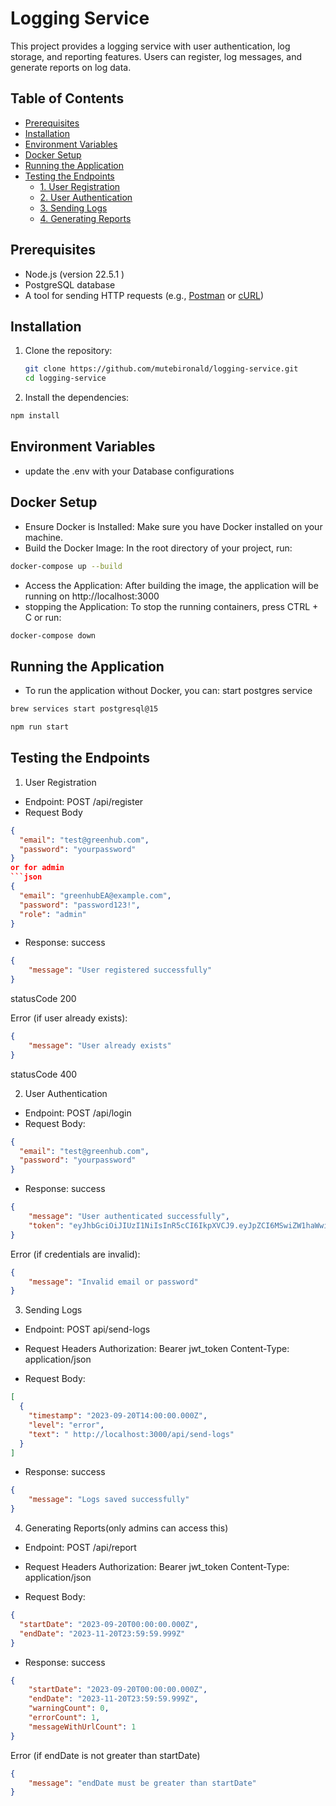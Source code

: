 # Logging Service

This project provides a logging service with user authentication, log storage, and reporting features. Users can register, log messages, and generate reports on log data.

## Table of Contents

- [Prerequisites](#prerequisites)
- [Installation](#installation)
- [Environment Variables](#environment-variables)
- [Docker Setup](#docker-setup)
- [Running the Application](#running-the-application)
- [Testing the Endpoints](#testing-the-endpoints)
  - [1. User Registration](#1-user-registration)
  - [2. User Authentication](#2-user-authentication)
  - [3. Sending Logs](#3-sending-logs)
  - [4. Generating Reports](#4-generating-reports)


## Prerequisites

- Node.js (version 22.5.1 )
- PostgreSQL database
- A tool for sending HTTP requests (e.g., [Postman](https://www.postman.com/) or [cURL](https://curl.se/))

## Installation

1. Clone the repository:
   ```bash
   git clone https://github.com/mutebironald/logging-service.git
   cd logging-service
   ```


2. Install the dependencies:
```bash
npm install
```

## Environment Variables

- update the .env with your Database configurations

## Docker Setup
- Ensure Docker is Installed: Make sure you have Docker installed on your machine.
- Build the Docker Image: In the root directory of your project, run:
```bash
docker-compose up --build
```
- Access the Application: After building the image, the application will be running on http://localhost:3000
- stopping the Application: To stop the running containers, press CTRL + C or run:
```bash
docker-compose down
```

## Running the Application
- To run the application without Docker, you can:
start postgres service
```bash
brew services start postgresql@15
```

```bash
npm run start
```


## Testing the Endpoints
1. User Registration
- Endpoint: POST /api/register
- Request Body 
```json
{
  "email": "test@greenhub.com",
  "password": "yourpassword"
}
or for admin
```json
{
  "email": "greenhubEA@example.com",
  "password": "password123!",
  "role": "admin"
}
```

- Response:
success 
```json
{
    "message": "User registered successfully"
}
```
statusCode 200

Error (if user already exists):
```json
{
    "message": "User already exists"
}
```

statusCode 400

2. User Authentication
- Endpoint: POST /api/login
- Request Body: 
```json
{
  "email": "test@greenhub.com",
  "password": "yourpassword"
}
```

- Response:
success 
```json
{
    "message": "User authenticated successfully",
    "token": "eyJhbGciOiJIUzI1NiIsInR5cCI6IkpXVCJ9.eyJpZCI6MSwiZW1haWwiOiJyb25hbGRAZXhhbXBsZS5jb20iLCJyb2xlIjoiYWRtaW4iLCJpYXQiOjE3Mjc3NjgwNDcsImV4cCI6MTcyNzc3MTY0N30.K3H2JP29JECdU2CERhWkqkNCEDGpICH8Y4s7IpPS1lI"
}
```

Error (if credentials are invalid):
```json
{
    "message": "Invalid email or password"
}
```

3. Sending Logs
- Endpoint: POST api/send-logs

- Request Headers
Authorization: Bearer jwt_token
Content-Type: application/json

- Request Body:

```json
[
  {
    "timestamp": "2023-09-20T14:00:00.000Z",
    "level": "error",
    "text": " http://localhost:3000/api/send-logs"
  }
]
```

- Response:
success
```json
{
    "message": "Logs saved successfully"
}
```

4. Generating Reports(only admins can access this)
- Endpoint: POST /api/report

- Request Headers
Authorization: Bearer jwt_token
Content-Type: application/json

- Request Body:
```json
{
  "startDate": "2023-09-20T00:00:00.000Z",
  "endDate": "2023-11-20T23:59:59.999Z"
}
```

- Response:
success
```json
{
    "startDate": "2023-09-20T00:00:00.000Z",
    "endDate": "2023-11-20T23:59:59.999Z",
    "warningCount": 0,
    "errorCount": 1,
    "messageWithUrlCount": 1
}
```

Error (if endDate is not greater than startDate)
```json
{
    "message": "endDate must be greater than startDate"
}
```
